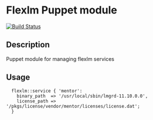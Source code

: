 Flexlm Puppet module
====================

[![Build Status](https://travis-ci.org/pdxcat/puppet-module-flexlm.svg)](https://travis-ci.org/pdxcat/puppet-module-flexlm)

Description
-----------

Puppet module for managing flexlm services

Usage
-----

```puppet
  flexlm::service { 'mentor':
    binary_path  => '/usr/local/sbin/lmgrd-11.10.0.0',
    license_path => '/pkgs/license/vendor/mentor/licenses/license.dat';
  }
```
